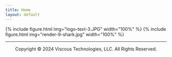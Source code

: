 ```yaml
---
title: Home
layout: default
---
```


{% include figure.html img="logo-text-3.JPG" width="100%" %}
{% include figure.html img="render-9-shark.jpg" width="100%" %}

---------
<p style="text-align: center;">Copyright © 2024 Viscous Technologies, LLC. All Rights Reserved.</p>

<!--- 
{% include figure.html img="primary-logo.jpg" width="20%" %}

{% include figure.html img="4knots,100rpm_1.JPG" width="100%" %}
-->
